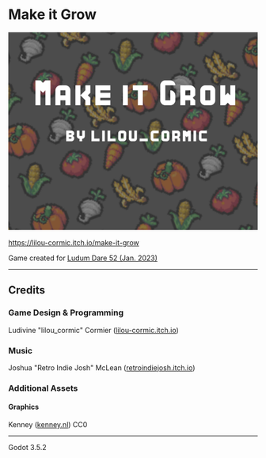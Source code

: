 # Make it Grow

![](Cover.png)

https://lilou-cormic.itch.io/make-it-grow

Game created for [Ludum Dare 52 (Jan. 2023)](https://ldjam.com/events/ludum-dare/52/make-it-grow)

---

## Credits

### Game Design & Programming

Ludivine "lilou_cormic" Cormier ([lilou-cormic.itch.io](https://lilou-cormic.itch.io/))

### Music

Joshua "Retro Indie Josh" McLean ([retroindiejosh.itch.io](https://retroindiejosh.itch.io/))

### Additional Assets

#### Graphics

Kenney ([kenney.nl](https://www.kenney.nl/)) CC0

---

Godot 3.5.2
